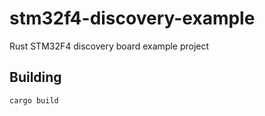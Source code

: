 # stm32f4-discovery-example
Rust STM32F4 discovery board example project

## Building

```bash
cargo build
```
